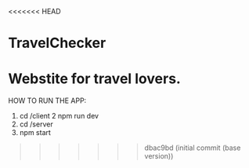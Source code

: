 <<<<<<< HEAD
# TravelChecker
Webstite for travel lovers.
=======
HOW TO RUN THE APP:
1. cd /client
2 npm run dev
3. cd /server
4. npm start
>>>>>>> dbac9bd (initial commit (base version))

